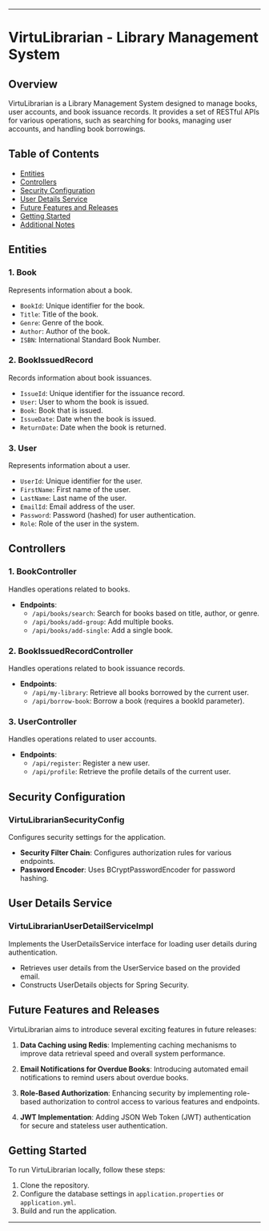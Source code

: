 
---

# VirtuLibrarian - Library Management System

## Overview

VirtuLibrarian is a Library Management System designed to manage books, user accounts, and book issuance records. It provides a set of RESTful APIs for various operations, such as searching for books, managing user accounts, and handling book borrowings.

## Table of Contents

- [Entities](#entities)
- [Controllers](#controllers)
- [Security Configuration](#security-configuration)
- [User Details Service](#user-details-service)
- [Future Features and Releases](#future-features-and-releases)
- [Getting Started](#getting-started)
- [Additional Notes](#additional-notes)

## Entities

### 1. Book

Represents information about a book.

- `BookId`: Unique identifier for the book.
- `Title`: Title of the book.
- `Genre`: Genre of the book.
- `Author`: Author of the book.
- `ISBN`: International Standard Book Number.

### 2. BookIssuedRecord

Records information about book issuances.

- `IssueId`: Unique identifier for the issuance record.
- `User`: User to whom the book is issued.
- `Book`: Book that is issued.
- `IssueDate`: Date when the book is issued.
- `ReturnDate`: Date when the book is returned.

### 3. User

Represents information about a user.

- `UserId`: Unique identifier for the user.
- `FirstName`: First name of the user.
- `LastName`: Last name of the user.
- `EmailId`: Email address of the user.
- `Password`: Password (hashed) for user authentication.
- `Role`: Role of the user in the system.

## Controllers

### 1. BookController

Handles operations related to books.

- **Endpoints**:
  - `/api/books/search`: Search for books based on title, author, or genre.
  - `/api/books/add-group`: Add multiple books.
  - `/api/books/add-single`: Add a single book.

### 2. BookIssuedRecordController

Handles operations related to book issuance records.

- **Endpoints**:
  - `/api/my-library`: Retrieve all books borrowed by the current user.
  - `/api/borrow-book`: Borrow a book (requires a bookId parameter).

### 3. UserController

Handles operations related to user accounts.

- **Endpoints**:
  - `/api/register`: Register a new user.
  - `/api/profile`: Retrieve the profile details of the current user.

## Security Configuration

### VirtuLibrarianSecurityConfig

Configures security settings for the application.

- **Security Filter Chain**: Configures authorization rules for various endpoints.
- **Password Encoder**: Uses BCryptPasswordEncoder for password hashing.

## User Details Service

### VirtuLibrarianUserDetailServiceImpl

Implements the UserDetailsService interface for loading user details during authentication.

- Retrieves user details from the UserService based on the provided email.
- Constructs UserDetails objects for Spring Security.

## Future Features and Releases

VirtuLibrarian aims to introduce several exciting features in future releases:

1. **Data Caching using Redis**: Implementing caching mechanisms to improve data retrieval speed and overall system performance.

2. **Email Notifications for Overdue Books**: Introducing automated email notifications to remind users about overdue books.

3. **Role-Based Authorization**: Enhancing security by implementing role-based authorization to control access to various features and endpoints.

4. **JWT Implementation**: Adding JSON Web Token (JWT) authentication for secure and stateless user authentication.

## Getting Started

To run VirtuLibrarian locally, follow these steps:

1. Clone the repository.
2. Configure the database settings in `application.properties` or `application.yml`.
3. Build and run the application.


---